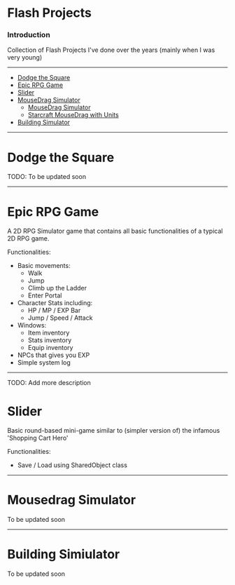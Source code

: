 # Flash Projects

### Introduction
Collection of Flash Projects I've done over the years (mainly when I was very young)

-------

* [Dodge the Square](#dodge-the-square)
* [Epic RPG Game](#epic-rpg-game)
* [Slider](#slider)
* [MouseDrag Simulator](#mousedrag-simulator)
    * [MouseDrag Simulator](#mousedrag-simulator)
    * [Starcraft MouseDrag with Units](#starcraft-mousedrag-with-units)
* [Building Simulator](#building-simulator)
---
# Dodge the Square

TODO: To be updated soon

---
# Epic RPG Game

A 2D RPG Simulator game that contains all basic functionalities of a typical 2D RPG game.

Functionalities:

- Basic movements:
    - Walk
    - Jump
    - Climb up the Ladder
    - Enter Portal
- Character Stats including:
    - HP / MP / EXP Bar
    - Jump / Speed / Attack
- Windows:
    - Item inventory
    - Stats inventory
    - Equip inventory
- NPCs that gives you EXP
- Simple system log

---
TODO: Add more description
# Slider

Basic round-based mini-game similar to (simpler version of) the infamous 'Shopping Cart Hero'

Functionalities:
- Save / Load using SharedObject class

---
# Mousedrag Simulator

To be updated soon

---
# Building Simiulator

To be updated soon

